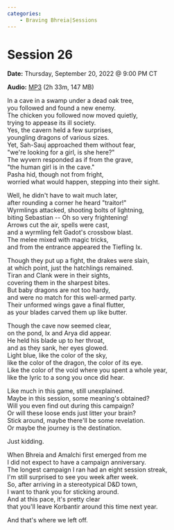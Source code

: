 ```yaml
---
categories:
    - Braving Bhreia|Sessions
---
```


# Session 26

**Date:** Thursday, September 20, 2022 @ 9:00 PM CT

**Audio:** [MP3](https://drive.google.com/file/d/18DViI-ZYQhSVDyxyY0YU2_DaIBduB-gJ/view?usp=drivesdk) (2h 33m, 147 MB)

In a cave in a swamp under a dead oak tree,  
you followed and found a new enemy.  
The chicken you followed now moved quietly,  
trying to appease its ill society.  
Yes, the cavern held a few surprises,  
youngling dragons of various sizes.  
Yet, Sah-Sauj approached them without fear,  
"we're looking for a girl, is she here?"  
The wyvern responded as if from the grave,  
"the human girl is in the cave."  
Pasha hid, though not from fright,  
worried what would happen, stepping into their sight.

Well, he didn't have to wait much later,  
after rounding a corner he heard "traitor!"  
Wyrmlings attacked, shooting bolts of lightning,  
biting Sebastian -- Oh so very frightening!  
Arrows cut the air, spells were cast,  
and a wyrmling felt Gadot's crossbow blast.  
The melee mixed with magic tricks,  
and from the entrance appeared the Tiefling Ix.

Though they put up a fight, the drakes were slain,  
at which point, just the hatchlings remained.  
Tiran and Clank were in their sights,  
covering them in the sharpest bites.  
But baby dragons are not too hardy,  
and were no match for this well-armed party.  
Their unformed wings gave a final flutter,  
as your blades carved them up like butter.

Though the cave now seemed clear,  
on the pond, Ix and Arya did appear.  
He held his blade up to her throat,  
and as they sank, her eyes glowed.  
Light blue, like the color of the sky,  
like the color of the dragon, the color of its eye.  
Like the color of the void where you spent a whole year,  
like the lyric to a song you once did hear.

Like much in this game, still unexplained.  
Maybe in this session, some meaning's obtained?  
Will you even find out during this campaign?  
Or will these loose ends just litter your brain?  
Stick around, maybe there'll be some revelation.  
Or maybe the journey is the destination.

Just kidding.

When Bhreia and Amalchi first emerged from me  
I did not expect to have a campaign anniversary.  
The longest campaign I ran had an eight session streak,  
I'm still surprised to see you week after week.  
So, after arriving in a stereotypical D&D town,  
I want to thank you for sticking around.  
And at this pace, it's pretty clear  
that you'll leave Korbantir around this time next year.

And that's where we left off.
